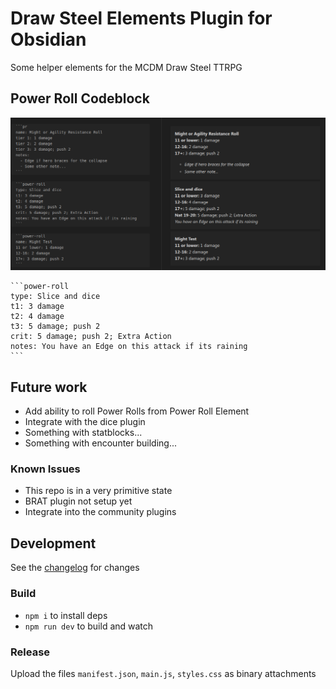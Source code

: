 # Draw Steel Elements Plugin for Obsidian

Some helper elements for the MCDM Draw Steel TTRPG

## Power Roll Codeblock

![powerroll.png](powerroll.png)

	```power-roll
	type: Slice and dice
	t1: 3 damage
	t2: 4 damage
	t3: 5 damage; push 2
	crit: 5 damage; push 2; Extra Action
	notes: You have an Edge on this attack if its raining
	```

## Future work

- Add ability to roll Power Rolls from Power Roll Element
- Integrate with the dice plugin
- Something with statblocks...
- Something with encounter building...

### Known Issues

- This repo is in a very primitive state
- BRAT plugin not setup yet
- Integrate into the community plugins

## Development

See the [changelog](CHANGELOG.md) for changes 

### Build

- `npm i` to install deps
- `npm run dev` to build and watch

### Release

Upload the files `manifest.json`, `main.js`, `styles.css` as binary attachments
